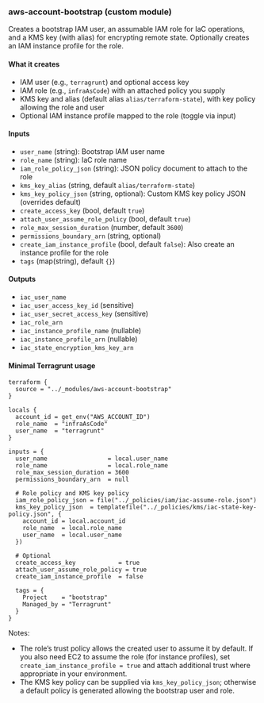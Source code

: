 ### aws-account-bootstrap (custom module)

Creates a bootstrap IAM user, an assumable IAM role for IaC operations, and a KMS key (with alias) for encrypting remote state. Optionally creates an IAM instance profile for the role.

#### What it creates
- IAM user (e.g., `terragrunt`) and optional access key
- IAM role (e.g., `infraAsCode`) with an attached policy you supply
- KMS key and alias (default alias `alias/terraform-state`), with key policy allowing the role and user
- Optional IAM instance profile mapped to the role (toggle via input)

#### Inputs
- `user_name` (string): Bootstrap IAM user name
- `role_name` (string): IaC role name
- `iam_role_policy_json` (string): JSON policy document to attach to the role
- `kms_key_alias` (string, default `alias/terraform-state`)
- `kms_key_policy_json` (string, optional): Custom KMS key policy JSON (overrides default)
- `create_access_key` (bool, default `true`)
- `attach_user_assume_role_policy` (bool, default `true`)
- `role_max_session_duration` (number, default `3600`)
- `permissions_boundary_arn` (string, optional)
- `create_iam_instance_profile` (bool, default `false`): Also create an instance profile for the role
- `tags` (map(string), default `{}`)

#### Outputs
- `iac_user_name`
- `iac_user_access_key_id` (sensitive)
- `iac_user_secret_access_key` (sensitive)
- `iac_role_arn`
- `iac_instance_profile_name` (nullable)
- `iac_instance_profile_arn` (nullable)
- `iac_state_encryption_kms_key_arn`

#### Minimal Terragrunt usage
```hcl
terraform {
  source = "../_modules/aws-account-bootstrap"
}

locals {
  account_id = get_env("AWS_ACCOUNT_ID")
  role_name  = "infraAsCode"
  user_name  = "terragrunt"
}

inputs = {
  user_name                 = local.user_name
  role_name                 = local.role_name
  role_max_session_duration = 3600
  permissions_boundary_arn  = null

  # Role policy and KMS key policy
  iam_role_policy_json = file("../_policies/iam/iac-assume-role.json")
  kms_key_policy_json  = templatefile("../_policies/kms/iac-state-key-policy.json", {
    account_id = local.account_id
    role_name  = local.role_name
    user_name  = local.user_name
  })

  # Optional
  create_access_key            = true
  attach_user_assume_role_policy = true
  create_iam_instance_profile  = false

  tags = {
    Project    = "bootstrap"
    Managed_by = "Terragrunt"
  }
}
```

Notes:
- The role’s trust policy allows the created user to assume it by default. If you also need EC2 to assume the role (for instance profiles), set `create_iam_instance_profile = true` and attach additional trust where appropriate in your environment.
- The KMS key policy can be supplied via `kms_key_policy_json`; otherwise a default policy is generated allowing the bootstrap user and role.

